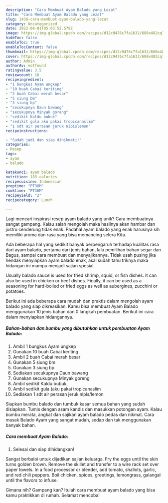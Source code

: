 ```yaml
---
description: "Cara Membuat Ayam Balado yang Lezat"
title: "Cara Membuat Ayam Balado yang Lezat"
slug: 1436-cara-membuat-ayam-balado-yang-lezat
category: Uncategorized
date: 2022-08-01T05:03:52.579Z
image: https://img-global.cpcdn.com/recipes/d12c9476c7fa1632/680x482cq70/ayam-balado-foto-resep-utama.jpg
hideToc: false
enableToc: true
enableTocContent: false
thumbnail: https://img-global.cpcdn.com/recipes/d12c9476c7fa1632/680x482cq70/ayam-balado-foto-resep-utama.jpg
cover: https://img-global.cpcdn.com/recipes/d12c9476c7fa1632/680x482cq70/ayam-balado-foto-resep-utama.jpg
author: Admin
authorAv: notfound
ratingvalue: 3.5
reviewcount: 16
recipeingredient:
- "1 bungkus Ayam ungkep"
- "10 buah Cabai keriting"
- "2 buah Cabai merah besar"
- "5 siung bm"
- "3 siung bp"
- "secukupnya Daun bawang"
- "secukupnya Minyak goreng"
- "sedikit Kaldu bubuk"
- "sedikit gula aku pakai tropicanaslim"
- "1 sdt air perasan jeruk nipislemon"
recipeinstructions:

- "Sudah jadi dan siap dinikmati!"
categories:
- Resep
tags:
- ayam
- balado

katakunci: ayam balado 
nutrition: 183 calories
recipecuisine: Indonesian
preptime: "PT38M"
cooktime: "PT36M"
recipeyield: "2"
recipecategory: Lunch

---
```





Lagi mencari inspirasi resep ayam balado yang unik? Cara membuatnya sangat gampang. Kalau salah mengolah maka hasilnya akan hambar dan justru cenderung tidak enak. Padahal ayam balado yang enak harusnya sih memiliki aroma dan rasa yang bisa memancing selera Kita.





Ada beberapa hal yang sedikit banyak berpengaruh terhadap kualitas rasa dari ayam balado, pertama dari jenis bahan, lalu pemilihan bahan segar dan Bagus, sampai cara membuat dan menyajikannya. Tidak usah pusing jika hendak menyiapkan ayam balado enak,      asal sudah tahu triknya maka hidangan ini mampu menjadi sajian spesial.














Usually balado sauce is used for fried shrimp, squid, or fish dishes. It can also be used in chicken or beef dishes. Finally, it can be used as a seasoning for hard-boiled or fried eggs as well as aubergines, zucchini or potatoes.






Berikut ini ada beberapa cara mudah dan praktis dalam mengolah ayam balado yang siap dikreasikan. Kamu bisa membuat Ayam Balado menggunakan 10 jenis bahan dan 0 langkah pembuatan. Berikut ini cara dalam menyiapkan hidangannya.

<!--inarticleads1-->

##### Bahan-bahan dan bumbu yang dibutuhkan untuk pembuatan Ayam Balado:

1. Ambil 1 bungkus Ayam ungkep
1. Gunakan 10 buah Cabai keriting
1. Ambil 2 buah Cabai merah besar
1. Gunakan 5 siung bm
1. Gunakan 3 siung bp
1. Sediakan secukupnya Daun bawang
1. Gunakan secukupnya Minyak goreng
1. Ambil sedikit Kaldu bubuk,
1. Ambil sedikit gula (aku pakai tropicanaslim
1. Sediakan 1 sdt air perasan jeruk nipis/lemon


Siapkan bumbu balado dan tumbuk kasar semua bahan yang sudah disiapkan. Tumis dengan asam kandis dan masukkan potongan ayam. Kalau bumbu merata, angkat dan sajikan ayam balado pedas dan nikmat. Cara masak Balado Ayam yang sangat mudah, sedap dan tak menggunakan banyak bahan. 

<!--inarticleads2-->

##### Cara membuat Ayam Balado:


1. Selesai dan siap dihidangkan!

Sangat berbaloi untuk dijadikan sajian keluarga. Fry the eggs until the skin turns golden brown. Remove the skillet and transfer to a wire rack set over paper towels. In a food processor or blender, add tomato, shallots, garlic, and red chili peppers. Boil chicken, spices, greetings, lemongrass, galangal until the flavors to infuse. 

Gimana nih? Gampang kan? Itulah cara membuat ayam balado yang bisa kamu praktikkan di rumah. Selamat mencoba!
